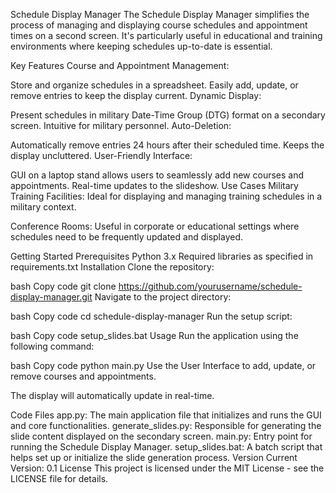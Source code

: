 Schedule Display Manager
The Schedule Display Manager simplifies the process of managing and displaying course schedules and appointment times on a second screen. It's particularly useful in educational and training environments where keeping schedules up-to-date is essential.


Key Features
Course and Appointment Management:

Store and organize schedules in a spreadsheet.
Easily add, update, or remove entries to keep the display current.
Dynamic Display:

Present schedules in military Date-Time Group (DTG) format on a secondary screen.
Intuitive for military personnel.
Auto-Deletion:

Automatically remove entries 24 hours after their scheduled time.
Keeps the display uncluttered.
User-Friendly Interface:

GUI on a laptop stand allows users to seamlessly add new courses and appointments.
Real-time updates to the slideshow.
Use Cases
Military Training Facilities:
Ideal for displaying and managing training schedules in a military context.

Conference Rooms:
Useful in corporate or educational settings where schedules need to be frequently updated and displayed.

Getting Started
Prerequisites
Python 3.x
Required libraries as specified in requirements.txt
Installation
Clone the repository:

bash
Copy code
git clone https://github.com/yourusername/schedule-display-manager.git
Navigate to the project directory:

bash
Copy code
cd schedule-display-manager
Run the setup script:

bash
Copy code
setup_slides.bat
Usage
Run the application using the following command:

bash
Copy code
python main.py
Use the User Interface to add, update, or remove courses and appointments.

The display will automatically update in real-time.

Code Files
app.py: The main application file that initializes and runs the GUI and core functionalities.
generate_slides.py: Responsible for generating the slide content displayed on the secondary screen.
main.py: Entry point for running the Schedule Display Manager.
setup_slides.bat: A batch script that helps set up or initialize the slide generation process.
Version
Current Version: 0.1
License
This project is licensed under the MIT License - see the LICENSE file for details.
